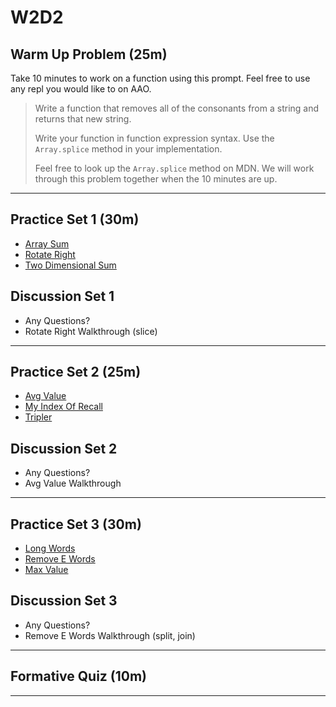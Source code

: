 # W2D2

## Warm Up Problem (25m)

Take 10 minutes to work on a function using this prompt.
Feel free to use any repl you would like to on AAO.

> Write a function that removes all of the
> consonants from a string and returns that new string.
>
> Write your function in function expression syntax.
> Use the `Array.splice` method in your implementation.
>
> Feel free to look up the `Array.splice` method on MDN.
We will work through this problem together when the 10 minutes are up.

---

## Practice Set 1 (30m)

- [Array Sum]
- [Rotate Right]
- [Two Dimensional Sum]

## Discussion Set 1

- Any Questions?
- Rotate Right Walkthrough (slice)

---

## Practice Set 2 (25m)

- [Avg Value]
- [My Index Of Recall]
- [Tripler]

## Discussion Set 2

- Any Questions?
- Avg Value Walkthrough

---

## Practice Set 3 (30m)

- [Long Words]
- [Remove E Words]
- [Max Value]

## Discussion Set 3

- Any Questions?
- Remove E Words Walkthrough (split, join)

---

## Formative Quiz (10m)

---

[array sum]: https://open.appacademy.io/learn/js-py---pt-nov-2021-online/week-2---intermediate-functions/array-sum
[rotate right]: https://open.appacademy.io/learn/js-py---pt-nov-2021-online/week-2---intermediate-functions/rotate-right
[two dimensional sum]: https://open.appacademy.io/learn/js-py---pt-nov-2021-online/week-2---intermediate-functions/two-dimensional-sum
[avg value]: https://open.appacademy.io/learn/js-py---pt-nov-2021-online/week-2---intermediate-functions/avg-val
[my index of recall]: https://open.appacademy.io/learn/js-py---pt-nov-2021-online/week-2---intermediate-functions/my-index-of-recall
[tripler]: https://open.appacademy.io/learn/js-py---pt-nov-2021-online/week-2---intermediate-functions/tripler
[long words]: https://open.appacademy.io/learn/js-py---pt-nov-2021-online/week-2---intermediate-functions/long-words
[remove e words]: https://open.appacademy.io/learn/js-py---pt-nov-2021-online/week-2---intermediate-functions/remove-e-words
[max value]: https://open.appacademy.io/learn/js-py---pt-nov-2021-online/week-2---intermediate-functions/max-value